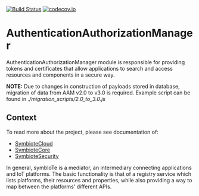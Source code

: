 [![Build Status](https://api.travis-ci.org/symbiote-h2020/AuthenticationAuthorizationManager.svg?branch=staging)](https://api.travis-ci.org/symbiote-h2020/AuthenticationAuthorizationManager)
[![codecov.io](https://codecov.io/github/symbiote-h2020/AuthenticationAuthorizationManager/branch/staging/graph/badge.svg)](https://codecov.io/github/symbiote-h2020/AuthenticationAuthorizationManager)

# AuthenticationAuthorizationManager

AuthenticationAuthorizationManager module is responsible for 
providing tokens and certificates that allow applications to search and access resources and components in a secure way.  

**NOTE:** Due to changes in construction of payloads stored in database, migration of data from AAM v2.0 to v3.0 is required. Example script can be found in *./migration_scripts/2.0_to_3.0.js*

## Context
To read more about the project, please see documentation of:
 * [SymbioteCloud](https://github.com/symbiote-h2020/SymbioteCloud)
 * [SymbioteCore](https://github.com/symbiote-h2020/SymbioteCore)
 * [SymbioteSecurity](https://github.com/symbiote-h2020/SymbioteSecurity)
 
In general, symbIoTe is a mediator, an intermediary connecting applications and IoT platforms. The basic functionality is that of a registry service which lists platforms, their resources and properties, while also providing a way to map between the platforms' different APIs.

